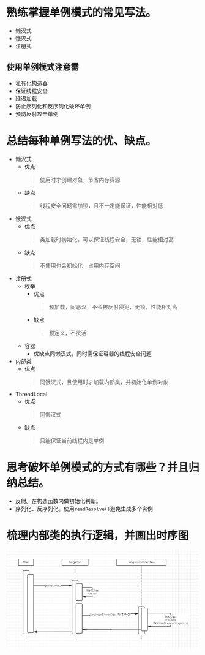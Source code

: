 # 熟练掌握单例模式的常见写法。
  * 懒汉式
  * 饿汉式
  * 注册式
## 使用单例模式注意需
  * 私有化构造器
  * 保证线程安全
  * 延迟加载
  * 防止序列化和反序列化破坏单例
  * 预防反射攻击单例
# 总结每种单例写法的优、缺点。
  * 懒汉式
    * 优点 
      > 使用时才创建对象，节省内存资源
    * 缺点
      > 线程安全问题需加锁，且不一定能保证，性能相对低
  * 饿汉式
    * 优点
      > 类加载时初始化，可以保证线程安全，无锁，性能相对高
    * 缺点
      > 不使用也会初始化，占用内存空间
  * 注册式
    * 枚举
      * 优点
        > 预加载，同恶汉，不会被反射侵犯，无锁，性能相对高
      * 缺点
        > 预定义，不灵活
    * 容器
      * 优缺点同懒汉式，同时需保证容器的线程安全问题
  * 内部类
    * 优点
      > 同饿汉式，且使用时才加载内部类，并初始化单例对象
  * ThreadLocal
    * 优点
      > 同懒汉式
    * 缺点
      > 只能保证当前线程内是单例
        
# 思考破坏单例模式的方式有哪些？并且归纳总结。
  * 反射。在构造函数内做初始化判断。
  * 序列化、反序列化。使用`readResolve()`避免生成多个实例
# 梳理内部类的执行逻辑，并画出时序图
![innerClass](https://github.com/MilletDai/gper.study/blob/master/patterns/singleton/src/main/resources/uml/SingletonInnerClass.png)


